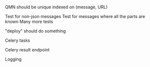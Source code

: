 QMN should be unique indexed on (message, URL)

Test for non-json messages
Test for messages where all the parts are known
Many more tests

"deploy" should do something

Celery tasks

Celery result endpoint

Logging
